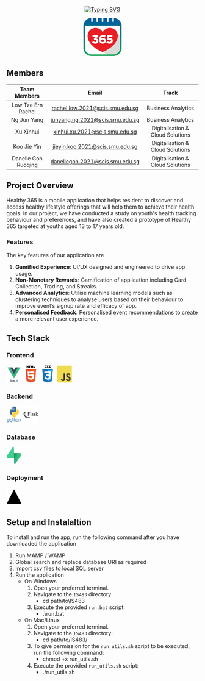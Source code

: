 <p align="center">
    <a href="https://git.io/typing-svg"><img src="https://readme-typing-svg.herokuapp.com?font=Fira+Code&pause=1000&color=1C83E1&width=435&lines=21_BA_DCS_HealthPals_Healthier+Gen+Z" alt="Typing SVG" /></a>
</p>
<p align="center">
      <img src="./h365/src/assets/icons/h365.png" style="width: 100px;">
</p>

## Members
| Team Members         | Email                           | Track                             |
| :------------------: | :-----------------------------: | :-------------------------------: |
| Low Tze Ern Rachel   | rachel.low.2021@scis.smu.edu.sg | Business Analytics                |
| Ng Jun Yang          | junyang.ng.2021@scis.smu.edu.sg | Business Analytics                |
| Xu Xinhui            | xinhui.xu.2021@scis.smu.edu.sg  | Digitalisation & Cloud Solutions  |
| Koo Jie Yin          | jieyin.koo.2021@scis.smu.edu.sg | Digitalisation & Cloud Solutions  |
| Danelle Goh Ruoqing  | danellegoh.2021@scis.smu.edu.sg | Digitalisation & Cloud Solutions  |

## Project Overview
Healthy 365 is a mobile application that helps resident to discover and access healthy lifestyle offerings that will help them to achieve their health goals. In our project, we have conducted a study on youth's health tracking behaviour and preferences, and have also created a prototype of Healthy 365 targeted at youths aged 13 to 17 years old.

### Features
The key features of our application are
1. <b>Gamified Experience</b>: UI/UX designed and engineered to drive app usage.
2. <b>Non-Monetary Rewards</b>: Gamification of application including Card Collection, Trading, and Streaks.
3. <b>Advanced Analytics</b>: Utilise machine learning models such as clustering techniques to analyse users based on their behaviour to improve event’s signup rate and efficacy of app.
4. <b>Personalised Feedback</b>: Personalised event recommendations to create a more relevant user experience.

## Tech Stack
### Frontend
<a href="https://vuejs.org/" target="_blank" rel="noreferrer"> <img src="https://raw.githubusercontent.com/devicons/devicon/master/icons/vuejs/vuejs-original-wordmark.svg" alt="vuejs" width="40" height="40"/></a>
<a href="https://www.w3.org/html/" target="_blank" rel="noreferrer"> <img src="https://raw.githubusercontent.com/devicons/devicon/master/icons/html5/html5-original-wordmark.svg" alt="html5" width="40" height="45"/></a>
<a href="https://www.w3schools.com/css/" target="_blank" rel="noreferrer"> <img src="https://raw.githubusercontent.com/devicons/devicon/master/icons/css3/css3-original-wordmark.svg" alt="css3" width="40" height="45"/></a>
<a href="https://www.javascript.com/" target="_blank" rel="noreferrer"> <img src="https://raw.githubusercontent.com/devicons/devicon/master/icons/javascript/javascript-original.svg" alt="javascript" width="40" height="45"/></a>

### Backend
<a href="https://www.python.org/" target="_blank" rel="noreferrer"> <img src="https://raw.githubusercontent.com/devicons/devicon/master/icons/python/python-original-wordmark.svg" alt="python" width="40" height="45"/></a>
<a href="https://flask.palletsprojects.com/en/2.0.x/" target="_blank" rel="noreferrer"> <img src="https://raw.githubusercontent.com/devicons/devicon/master/icons/flask/flask-original-wordmark.svg" alt="flask" width="40" height="45"/></a>

### Database
<a href="https://supabase.com/" target="_blank" rel="noreferrer"> <img src="https://raw.githubusercontent.com/devicons/devicon/master/icons/supabase/supabase-original.svg" alt="supabase" width="40" height="45"/></a>

### Deployment
<a href="https://vercel.com/" target="_blank" rel="noreferrer"> <img src="https://raw.githubusercontent.com/devicons/devicon/master/icons/vercel/vercel-original.svg" alt="vercel" width="40" height="45"/></a>

## Setup and Instalaltion
To install and run the app, run the following command after you have downloaded the application
1. Run MAMP / WAMP
2. Global search and replace database URI as required
3. Import csv files to local SQL server 
4. Run the application
    - On Windows
        1. Open your preferred terminal.
        2. Navigate to the `IS483` directory:
            - cd path\to\IS483
        3. Execute the provided `run.bat` script:
            - .\run.bat
    - On Mac/Linux
        1. Open your preferred terminal.
        2. Navigate to the `IS483` directory:
            - cd path/to/IS483/
        3. To give permission for the `run_utils.sh` script to be executed, run the following command:
            - chmod +x run_utils.sh
        4. Execute the provided `run_utils.sh` script:
            - ./run_utils.sh
  


